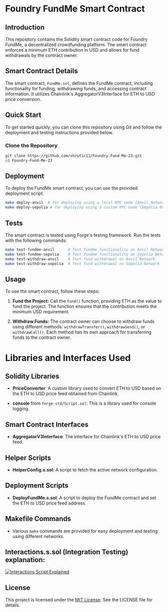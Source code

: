 
# Foundry FundMe Smart Contract

## Introduction

This repository contains the Solidity smart contract code for Foundry FundMe, a decentralized crowdfunding platform. The smart contract enforces a minimum ETH contribution in USD and allows for fund withdrawals by the contract owner.

## Smart Contract Details

The smart contract, `FundMe.sol`, defines the FundMe contract, including functionality for funding, withdrawing funds, and accessing contract information. It utilizes Chainlink's AggregatorV3Interface for ETH to USD price conversion.

## Quick Start

To get started quickly, you can clone this repository using Git and follow the deployment and testing instructions provided below.

### Clone the Repository

```bash
git clone https://github.com/shrutic11/Foundry-Fund-Me-23.git
cd Foundry-Fund-Me-23
```

## Deployment

To deploy the FundMe smart contract, you can use the provided deployment script:

```bash
make deploy-anvil  # for deploying using a local RPC node (Anvil Network)
make deploy-sepolia # for deploying using a custom RPC node (Sepolia Network)
```

## Tests

The smart contract is tested using Forge's testing framework. Run the tests with the following commands:

```bash
make test-fundme-anvil      # Test fundme functionality on Anvil Network
make test-fundme-sepolia    # Test fundme functionality on Sepolia Network
make test-withdraw-anvil    # Test fund withdrawal on Anvil Network
make test-withdraw-sepolia  # Test fund withdrawal on Sepolia Network
```

## Usage

To use the smart contract, follow these steps:

1. **Fund the Project:**
   Call the `fund()` function, providing ETH as the value to fund the project. The function ensures that the contribution meets the minimum USD requirement.

2. **Withdraw Funds:**
   The contract owner can choose to withdraw funds using different methods: `withdrawTransfer()`, `withdrawSend()`, or `withdrawCall()`. Each method has its own approach for transferring funds to the contract owner.

# Libraries and Interfaces Used

## Solidity Libraries

- **PriceConverter**: A custom library used to convert ETH to USD based on the ETH to USD price feed obtained from Chainlink.

- **console** from `forge-std/Script.sol`: This is a library used for console logging.

## Smart Contract Interfaces

- **AggregatorV3Interface**: The interface for Chainlink's ETH to USD price feed.

## Helper Scripts

- **HelperConfig.s.sol**: A script to fetch the active network configuration.

## Deployment Scripts


- **DeployFundMe.s.sol**: A script to deploy the FundMe contract and set the ETH to USD price feed address.

## Makefile Commands

- Various `make` commands are provided for easy deployment and testing using different networks.

## Interactions.s.sol (Integration Testing) explanation:

[![Interactions Script Explained](https://img.youtube.com/vi/fhl7wIxjRbk/0.jpg)](https://www.youtube.com/watch?v=fhl7wIxjRbk)

## License

This project is licensed under the [MIT License](LICENSE). See the LICENSE file for details.